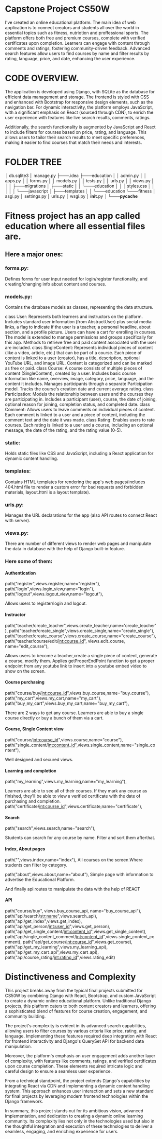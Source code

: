 # Capstone Project CS50W

I've created an online educational platform.
The main idea of web application is to connect creators and students all over the world in essential topics such as fitness, nutriotion and proffessional sports.
The platform offers both free and premium courses, complete with verified certificates upon completion. Learners can engage with content through comments and ratings, fostering community-driven feedback. Advanced search features allow users to find courses by name and filter results by rating, language, price, and date, enhancing the user experience.

# CODE OVERVIEW.

The application is developed using Django, with SQLite as the database for efficient data management and storage. The frontend is styled with CSS and enhanced with Bootstrap for responsive design elements, such as the navigation bar. For dynamic interactivity, the platform employs JavaScript, with a significant emphasis on React (sourced through CDN), to enrich the user experience with features like live search results, comments, ratings.

Additionally, the search functionality is augmented by JavaScript and React to include filters for courses based on price, rating, and language. This allows users to tailor their search results to meet specific preferences, making it easier to find courses that match their needs and interests.


# FOLDER TREE


│   db.sqlite3
│   manage.py
├───.idea
├───education
    │   │   admin.py
│   │   apps.py
│   │   forms.py
│   │   models.py
│   │   tests.py
│   │   urls.py
│   │   views.py
│   │
│   ├───migrations
│   ├───static
│   │   └───education
│   │       │   styles.css
│   │       │
│   │       └───javascript
│   ├───templates
│   │   └───education
└───fitness
    │   asgi.py
    │   settings.py
    │   urls.py
    │   wsgi.py
    │   __init__.py
    │
    └───__pycache__

# Fitness project has an app called education where all essential files are. 
## Here a major ones:
### forms.py:
Defines forms for user input needed for login/register functionality, and creating/changing info about content and courses.
### models.py:
Contains the database models as classes, representing the data structure.

  class User:
Represents both learners and instructors on the platform.
Includes standard user information (from AbstractUser) plus social media links, a flag to indicate if the user is a teacher, a personal headline, about section, and a profile picture.
Users can have a cart for enrolling in courses.
The model is extended to manage permissions and groups specifically for this app.
Methods to retrieve free and paid content associated with the user are included.
  class SingleContent:
Represents individual pieces of content (like a video, article, etc.) that can be part of a course.
Each piece of content is linked to a user (creator), has a title, description, optional YouTube URL, and image URL.
Content is categorized and can be marked as free or paid.
  class Course:
A course consists of multiple pieces of content (SingleContent), created by a user.
Includes basic course information like name, overview, image, category, price, language, and the content it includes.
Manages participants through a separate Participation model.
Tracks the course's creation date and current average rating.
  class Participation:
Models the relationship between users and the courses they are participating in.
Includes a participant (user), course, the date of joining, optional reason for joining, completion status, and completed date.
  class Comment:
Allows users to leave comments on individual pieces of content.
Each comment is linked to a user and a piece of content, including the comment text and the date it was made.
 class Rating:
Enables users to rate courses.
Each rating is linked to a user and a course, including an optional message, the date of the rating, and the rating value (0-5).

### static:	
Holds static files like CSS and JavaScript, including a React application for dynamic content handling.
### templates:
Contains HTML templates for rendering the app's web pages(includes 404.html file to render a custom error for bad requests and forbidden materials, layout.html is a layout template).

### urls.py:
Manages the URL declarations for the app (also API routes to connect React with server).
### views.py:
There are number of different views to render web pages and manipulate the data in database with the help of Django built-in feature.

### Here some of them:

#### Authentication

path("register",views.register,name="register"),
path("login",views.login_view,name="login"),
path("logout",views.logout_view,name="logout"),

Allows users to register/login and logout.

#### Instructor

path("teacher/create_teacher",views.create_teacher,name='create_teacher'),
path("teacher/create_single",views.create_single,name="create_single"),
path("teacher/create_course",views.create_course,name="create_course"),
path("teacher/course/edit/<int:course_id>", views.edit_course, name="edit_course"),

Allows users to become a teacher,create a single piece of content, generate a course, modify them.
Applies getProperEndPoint function to get a proper endpoint from any youtube link to insert into a youtube embed video to show on the screen.

#### Course purchasing
path("course/buy/<int:course_id>",views.buy_course,name="buy_course"),
path("my_cart",views.my_cart,name="my_cart"),
path("buy_my_cart",views.buy_my_cart,name="buy_my_cart"),

There are 2 ways to get any course. Learners are able to buy a single course directly or buy a bunch of them via a cart.

#### Course, Single Content view
path("course/<int:course_id>",views.course,name="course"),
path("single_content/<int:content_id>",views.single_content,name="single_content"),

Well designed and secured views.

#### Learning and completion

path("my_learning",views.my_learning,name="my_learning"),

Learners are able to see all of their courses.
If they mark any course as finished, they'll be able to view a verified certificate with the date of purchasing and completion.
path("certificate/<int:course_id>",views.certificate,name="certificate"),

#### Search
path("search",views.search,name="search"),

Students can search for any course by name. Filter and sort them afterthat.

#### Index, About pages
path("",views.index,name="index"),
All courses on the screen.Where students can filter by category.

path("about",views.about,name="about"),
Simple page with information to advertise the Educational Platform.

And finally api routes to manipulate the data with the help of REACT
#### API
path("course/buy", views.buy_course_api, name="buy_course_api"),
path("api/search/<str:name>",views.search_api),
path("api/get_index",views.get_index),
path("api/get_person/<int:user_id>",views.get_person),
path("api/get_single_content/<int:content_id>",views.get_single_content),
path("api/single_content_comment/<int:content_id>",views.single_content_comment),
path("api/get_course/<int:course_id>",views.get_course),
path("api/get_my_learning",views.my_learning_api),
path("api/get_my_cart_api",views.my_cart_api),
path("api/course_rating/<int:rating_id>",views.rating_edit)

# Distinctiveness and Complexity
This project breaks away from the typical final projects submitted for CS50W by combining Django with React, Bootstrap, and custom JavaScript to create a dynamic online educational platform. Unlike traditional Django projects, this platform caters to both content creators and learners, offering a sophisticated blend of features for course creation, engagement, and community building.

The project's complexity is evident in its advanced search capabilities, allowing users to filter courses by various criteria like price, rating, and language. Implementing these features required deep integration with React for frontend interactivity and Django's QuerySet API for backend data manipulation.

Moreover, the platform's emphasis on user engagement adds another layer of complexity, with features like comments, ratings, and verified certificates upon course completion. These elements required intricate logic and careful design to ensure a seamless user experience.

From a technical standpoint, the project extends Django's capabilities by integrating React via CDN and implementing a dynamic content handling system. This approach enhances user interaction and sets a new standard for final projects by leveraging modern frontend technologies within the Django framework.

In summary, this project stands out for its ambitious vision, advanced implementation, and dedication to creating a dynamic online learning community. Its complexity lies not only in the technologies used but also in the thoughtful integration and execution of these technologies to deliver a seamless, engaging, and enriching experience for users.
